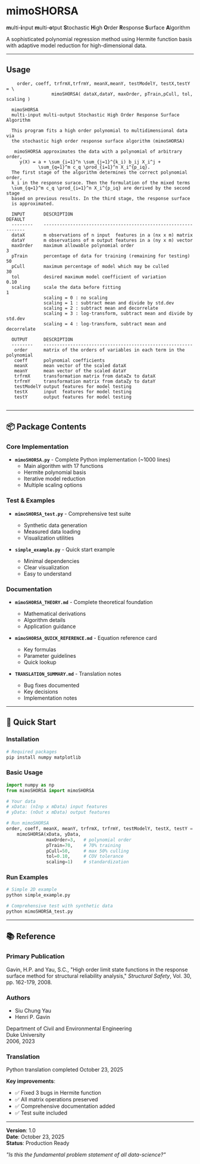 # mimoSHORSA

**m**ulti-**i**nput **m**ulti-**o**tput **S**tochastic **H**igh **O**rder **R**esponse **S**urface **A**lgorithm

A sophisticated polynomial regression method using Hermite function basis with adaptive model reduction for high-dimensional data.

---------------------------------

## Usage

```
    order, coeff, trfrmX,trfrmY, meanX,meanY, testModelY, testX,testY   = \
                 mimoSHORSA( dataX,dataY, maxOrder, pTrain,pCull, tol, scaling )
 
  mimoSHORSA
  multi-input multi-output Stochastic High Order Response Surface Algorithm
  
  This program fits a high order polynomial to multidimensional data via
  the stochastic high order response surface algorithm (mimoSHORSA) 
 
   mimoSHORSA approximates the data with a polynomial of arbitrary order,
     y(X) = a + \sum_{i=1}^n \sum_{j=1}^{k_i) b_ij X_i^j + 
            \sum_{q=1}^m c_q \prod_{i=1}^n X_i^{p_iq}.
  The first stage of the algorithm determines the correct polynomial order,
  k_i in the response surace. Then the formulation of the mixed terms 
  \sum_{q=1}^m c_q \prod_{i=1}^n X_i^{p_iq} are derived by the second stage
  based on previous results. In the third stage, the response surface 
  is approximated.
 
  INPUT       DESCRIPTION                                                DEFAULT
  --------    --------------------------------------------------------   -------
  dataX       m observations of n input  features in a (nx x m) matrix
  dataY       m observations of m output features in a (ny x m) vector
  maxOrder    maximum allowable polynomial order                            3
  pTrain      percentage of data for training (remaining for testing)      50
  pCull       maximum percentage of model which may be culled              30 
  tol         desired maximum model coefficient of variation                0.10
  scaling     scale the data before fitting                                 1
              scaling = 0 : no scaling
              scaling = 1 : subtract mean and divide by std.dev
              scaling = 2 : subtract mean and decorrelate
              scaling = 3 : log-transform, subtract mean and divide by std.dev
              scaling = 4 : log-transform, subtract mean and decorrelate
 
  OUTPUT      DESCRIPTION
  --------    --------------------------------------------------------
   order      matrix of the orders of variables in each term in the polynomial 
   coeff      polynomial coefficients 
   meanX      mean vector of the scaled dataX
   meanY      mean vector of the scaled dataY
   trfrmX     transformation matrix from dataZx to dataX
   trfrmY     transformation matrix from dataZy to dataY
   testModelY output features for model testing
   testX      input  features for model testing 
   testY      output features for model testing 
 
```

---

## 📦 Package Contents

### Core Implementation
- **`mimoSHORSA.py`** - Complete Python implementation (~1000 lines)
  - Main algorithm with 17 functions
  - Hermite polynomial basis
  - Iterative model reduction
  - Multiple scaling options

### Test & Examples
- **`mimoSHORSA_test.py`** - Comprehensive test suite
  - Synthetic data generation
  - Measured data loading
  - Visualization utilities
  
- **`simple_example.py`** - Quick start example
  - Minimal dependencies
  - Clear visualization
  - Easy to understand

### Documentation
- **`mimoSHORSA_THEORY.md`** - Complete theoretical foundation
  - Mathematical derivations
  - Algorithm details
  - Application guidance
  
- **`mimoSHORSA_QUICK_REFERENCE.md`** - Equation reference card
  - Key formulas
  - Parameter guidelines
  - Quick lookup

- **`TRANSLATION_SUMMARY.md`** - Translation notes
  - Bug fixes documented
  - Key decisions
  - Implementation notes

---

## 🚀 Quick Start

### Installation

```bash
# Required packages
pip install numpy matplotlib
```

### Basic Usage

```python
import numpy as np
from mimoSHORSA import mimoSHORSA

# Your data
# xData: (nInp x mData) input features
# yData: (nOut x mData) output features

# Run mimoSHORSA
order, coeff, meanX, meanY, trfrmX, trfrmY, testModelY, testX, testY = \
    mimoSHORSA(xData, yData, 
               maxOrder=3,   # polynomial order
               pTrain=70,    # 70% training
               pCull=50,     # max 50% culling
               tol=0.10,     # COV tolerance
               scaling=1)    # standardization
```

### Run Examples

```bash
# Simple 2D example
python simple_example.py

# Comprehensive test with synthetic data
python mimoSHORSA_test.py
```

---

## 📚 Reference

### Primary Publication
Gavin, H.P. and Yau, S.C., "High order limit state functions in the 
response surface method for structural reliability analysis,"
*Structural Safety*, Vol. 30, pp. 162-179, 2008.

### Authors
- Siu Chung Yau
- Henri P. Gavin

Department of Civil and Environmental Engineering  
Duke University  
2006, 2023

### Translation
Python translation completed October 23, 2025

**Key improvements**:
- ✅ Fixed 3 bugs in Hermite function
- ✅ All matrix operations preserved
- ✅ Comprehensive documentation added
- ✅ Test suite included

---

**Version**: 1.0  
**Date**: October 23, 2025  
**Status**: Production Ready

*"Is this the fundamental problem statement of all data-science?"*
